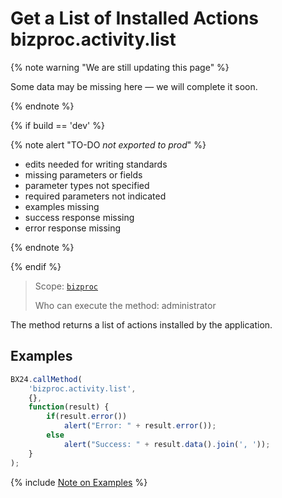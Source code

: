 # Get a List of Installed Actions bizproc.activity.list

{% note warning "We are still updating this page" %}

Some data may be missing here — we will complete it soon.

{% endnote %}

{% if build == 'dev' %}

{% note alert "TO-DO _not exported to prod_" %}

- edits needed for writing standards
- missing parameters or fields
- parameter types not specified
- required parameters not indicated
- examples missing
- success response missing
- error response missing

{% endnote %}

{% endif %}

> Scope: [`bizproc`](../../scopes/permissions.md)
>
> Who can execute the method: administrator

The method returns a list of actions installed by the application.

## Examples

```javascript
BX24.callMethod(
    'bizproc.activity.list',
    {},
    function(result) {
        if(result.error())
            alert("Error: " + result.error());
        else
            alert("Success: " + result.data().join(', '));
    }
);
```

{% include [Note on Examples](../../../_includes/examples.md) %}